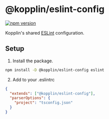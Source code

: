 # @kopplin/eslint-config

[![npm version](https://badge.fury.io/js/%40kopplin%2Feslint-config.svg)](https://badge.fury.io/js/%40kopplin%2Feslint-config)

Kopplin's shared [ESLint](https://eslint.org/) configuration.

## Setup

1. Install the package.
```sh
npm install -D @kopplin/eslint-config eslint
```

2. Add to your .eslintrc
```json
{
  "extends": ["@kopplin/eslint-config"],
  "parserOptions": {
    "project": "tsconfig.json"
  }
}
```
